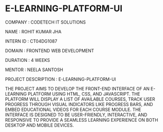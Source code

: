 # E-LEARNING-PLATFORM-UI
COMPANY : CODETECH IT SOLUTIONS

NAME : ROHIT KUMAR JHA

INTERN ID : CT04DG1087

DOMAIN : FRONTEND WEB DEVELOPMENT

DURATION : 4 WEEKS

MENTOR : NEELA SANTOSH

PROJECT DESCRIPTION : E-LEARNING-PLATFORM-UI

THE PROJECT AIMS TO DEVELOP THE FRONT-END INTERFACE OF AN E-LEARNING PLATFORM USING HTML, CSS, AND JAVASCRIPT. THE PLATFORM WILL DISPLAY A LIST OF AVAILABLE COURSES, TRACK USER PROGRESS THROUGH VISUAL INDICATORS LIKE PROGRESS BARS, AND EMBED EDUCATIONAL VIDEOS FOR EACH COURSE MODULE. THE INTERFACE IS DESIGNED TO BE USER-FRIENDLY, INTERACTIVE, AND RESPONSIVE TO PROVIDE A SEAMLESS LEARNING EXPERIENCE ON BOTH DESKTOP AND MOBILE DEVICES.
